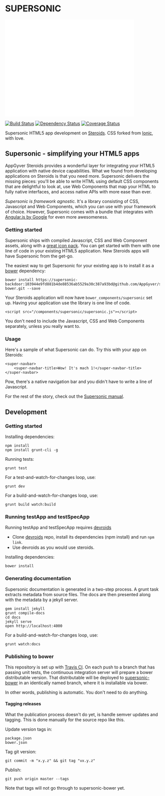 SUPERSONIC
==========

<iframe width="420" height="315" src="//www.youtube.com/embed/kKO9h-gG4Qg" frameborder="0" allowfullscreen></iframe>

[![Build Status](http://img.shields.io/travis/AppGyver/supersonic/master.svg)](https://travis-ci.org/AppGyver/supersonic)
[![Dependency Status](http://img.shields.io/david/AppGyver/supersonic.svg)](https://david-dm.org/AppGyver/supersonic)
[![Coverage Status](https://img.shields.io/coveralls/AppGyver/supersonic.svg)](https://coveralls.io/r/AppGyver/supersonic)

Supersonic HTML5 app development on [Steroids](http://www.appgyver.com/steroids). CSS forked from [Ionic](https://github.com/driftyco/ionic/), with love.

## Supersonic - simplifying your HTML5 apps

AppGyver Steroids provides a wonderful layer for integrating your HTML5 application with native device capabilities. What we found from developing applications on Steroids is that you need more. Supersonic delivers the missing pieces: you'll be able to write HTML using default CSS components that are delightful to look at, use Web Components that map your HTML to fully native interfaces, and access native APIs with more ease than ever.

*Supersonic is framework agnostic.* It's a library consisting of CSS, Javascript and Web Components, which you can use with your framework of choice. However, Supersonic comes with a bundle that integrates with [Angular.js by Google](https://angularjs.org/) for even more awesomeness.

### Getting started

Supersonic ships with compiled Javascript, CSS and Web Component assets, along with a [great icon pack](http://ionicons.com/). You can get started with them with one line of code in your existing HTML5 application. New Steroids apps will have Supersonic from the get-go.

The easiest way to get Supersonic for your existing app is to install it as a [bower](http://bower.io/) dependency:

    bower install https://supersonic-backdoor:103944e9fd881b4de88536ab5529a30c387a93bd@github.com/AppGyver/supersonic-bower.git --save

Your Steroids application will now have `bower_components/supersonic` set up. Having your application use the library is one line of code.

    <script src="/components/supersonic/supersonic.js"></script>

You don't need to include the Javascript, CSS and Web Components separately, unless you really want to.

### Usage

Here's a sample of what Supersonic can do. Try this with your app on Steroids:

    <super-navbar>
        <super-navbar-title>Wow! It's mach 1!</super-navbar-title>
    </super-navbar>

Pow, there's a native navigation bar and you didn't have to write a line of Javascript.

For the rest of the story, check out the [Supersonic manual](http://supersonic.testgyver.com/docs).

## Development

### Getting started

Installing dependencies:

    npm install
    npm install grunt-cli -g

Running tests:

    grunt test

For a test-and-watch-for-changes loop, use:

    grunt dev

For a build-and-watch-for-changes loop, use:

    grunt build watch:build

### Running testApp and testSpecApp

Running testApp and testSpecApp requires [devroids](https://github.com/AppGyver/devroids)

* Clone [devroids](https://github.com/AppGyver/devroids) repo, install its dependencies (npm install) and run `npm link`.
* Use devroids as you would use steroids.

Installing dependencies:

    bower install

### Generating documentation

Supersonic documentation is generated in a two-step process. A grunt task extracts metadata from source files. The docs are then presented along with the metadata by a jekyll server.

    gem install jekyll
    grunt compile-docs
    cd docs
    jekyll serve
    open http://localhost:4000

For a build-and-watch-for-changes loop, use:

    grunt watch:docs

### Publishing to bower

This repository is set up with [Travis CI](https://magnum.travis-ci.com/AppGyver/supersonic). On each push to a branch that has passing unit tests, the continuous integration server will prepare a bower distributable version. That distributable will be deployed to [supersonic-bower](https://github.com/AppGyver/supersonic-bower) in an identically named branch, where it is installable via bower.

In other words, publishing is automatic. You don't need to do anything.

#### Tagging releases

What the publication process doesn't do yet, is handle semver updates and tagging. This is done manually for the source repo like this.

Update version tags in:

    package.json
    bower.json

Tag git version:

    git commit -m "x.y.z" && git tag "vx.y.z"

Publish:

    git push origin master --tags

Note that tags will not go through to supersonic-bower yet.
